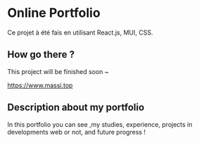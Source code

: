 # Online Portfolio

Ce projet à été fais en utilisant React.js, MUI, CSS.

## How go there ?

This project will be finished soon ~

https://www.massi.top

## Description about my portfolio

In this portfolio you can see ,my studies, experience, projects in developments web or not, and future progress !
